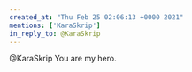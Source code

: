```yaml
---
created_at: "Thu Feb 25 02:06:13 +0000 2021"
mentions: ['KaraSkrip']
in_reply_to: @KaraSkrip
---
```


@KaraSkrip You are my hero.